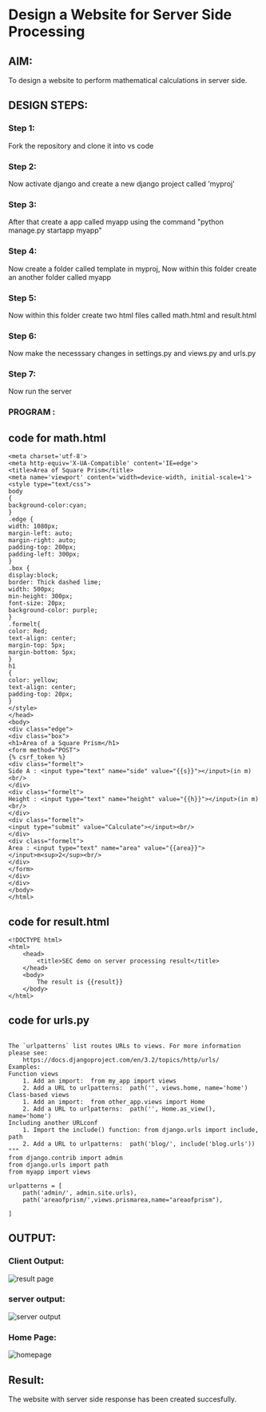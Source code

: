 # Design a Website for Server Side Processing

## AIM:
To design a website to perform mathematical calculations in server side.

## DESIGN STEPS:

### Step 1:
Fork the repository and clone it into vs code


### Step 2:
Now activate django and create a new django project called 'myproj'

### Step 3:
After that create a app called myapp using the command "python manage.py startapp myapp"


### Step 4:
Now create a folder called template in myproj, Now within this folder create an another folder called myapp


### Step 5:
Now within this folder create two html files called math.html and result.html


### Step 6:
Now make the necesssary changes in settings.py and views.py and urls.py

### Step 7:
Now run the server

### PROGRAM :
## code for math.html
```<head>
<meta charset='utf-8'>
<meta http-equiv='X-UA-Compatible' content='IE=edge'>
<title>Area of Square Prism</title>
<meta name='viewport' content='width=device-width, initial-scale=1'>
<style type="text/css">
body 
{
background-color:cyan;
}
.edge {
width: 1080px;
margin-left: auto;
margin-right: auto;
padding-top: 200px;
padding-left: 300px;
}
.box {
display:block;
border: Thick dashed lime;
width: 500px;
min-height: 300px;
font-size: 20px;
background-color: purple;
}
.formelt{
color: Red;
text-align: center;
margin-top: 5px;
margin-bottom: 5px;
}
h1
{
color: yellow;
text-align: center;
padding-top: 20px;
}
</style>
</head>
<body>
<div class="edge">
<div class="box">
<h1>Area of a Square Prism</h1>
<form method="POST">
{% csrf_token %}
<div class="formelt">
Side A : <input type="text" name="side" value="{{s}}"></input>(in m)<br/>
</div>
<div class="formelt">
Height : <input type="text" name="height" value="{{h}}"></input>(in m)<br/>
</div>
<div class="formelt">
<input type="submit" value="Calculate"></input><br/>
</div>
<div class="formelt">
Area : <input type="text" name="area" value="{{area}}"></input>m<sup>2</sup><br/>
</div>
</form>
</div>
</div>
</body>
</html>
```
## code for result.html
```
<!DOCTYPE html>
<html>
    <head>
        <title>SEC demo on server processing result</title>
    </head>
    <body>
        The result is {{result}}
    </body>
</html>
```
## code for urls.py
```

The `urlpatterns` list routes URLs to views. For more information please see:
    https://docs.djangoproject.com/en/3.2/topics/http/urls/
Examples:
Function views
    1. Add an import:  from my_app import views
    2. Add a URL to urlpatterns:  path('', views.home, name='home')
Class-based views
    1. Add an import:  from other_app.views import Home
    2. Add a URL to urlpatterns:  path('', Home.as_view(), name='home')
Including another URLconf
    1. Import the include() function: from django.urls import include, path
    2. Add a URL to urlpatterns:  path('blog/', include('blog.urls'))
"""
from django.contrib import admin
from django.urls import path
from myapp import views

urlpatterns = [
    path('admin/', admin.site.urls),
    path('areaofprism/',views.prismarea,name="areaofprism"),

]
```
## OUTPUT:
### Client Output:
![result page](https://github.com/jabezs2005/serversideprocessing/assets/147473463/a4a697be-ad8b-4698-8489-8cd89cc4130f)

### server output:
![server output](https://github.com/jabezs2005/serversideprocessing/assets/147473463/3a0fc4a4-3896-4f39-8f13-d42e0dba2e58)

### Home Page:
![homepage](https://github.com/jabezs2005/serversideprocessing/assets/147473463/22137ce8-10d1-42f8-90fe-dd038b11a737)

## Result:

The website with server side response has been created succesfully.
